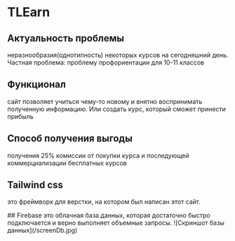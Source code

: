 # TLEarn
## Актуальность проблемы
неразнообразия(однотипность) 
некоторых курсов на сегодняшний 
день.
Частная проблема:
проблему профориентации для
10-11 классов
## Функционал
сайт позволяет учиться чему-то новому и внятно
воспринимать полученную 
информацию. Или создать курс, 
который сможет принести прибыль
## Способ получения выгоды
получения 25% комиссии от
покупки курса и последующей
коммерциализации
бесплатных курсов
## Tailwind css
это фреймворк для верстки, на котором был написан этот сайт.
<link rel="stylesheet" href="tailwind.css">
## Firebase
это облачная база данных, которая достаточно быстро подключается и верно выполняет объемные запросы.
![Скриншот базы данных](/screenDb.jpg)
